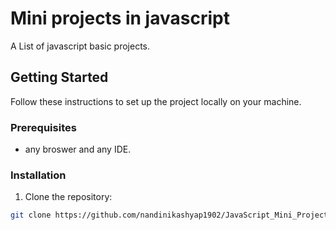 # Mini projects in javascript

A List of javascript basic projects.

## Getting Started

Follow these instructions to set up the project locally on your machine.

### Prerequisites

- any broswer and any IDE.
  
### Installation

1. Clone the repository:

  ```bash
  git clone https://github.com/nandinikashyap1902/JavaScript_Mini_Projects.git


